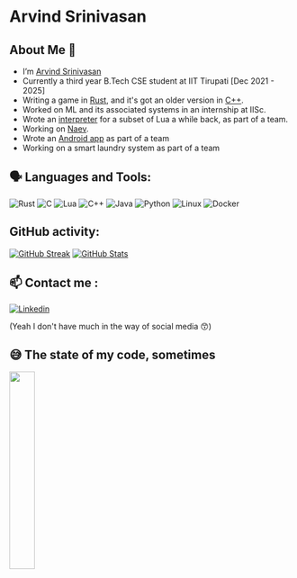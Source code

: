 # Arvind Srinivasan


## About Me 👋

-   I’m [Arvind Srinivasan](https://github.com/Hraelzyr)
-   Currently a third year B.Tech CSE student at IIT Tirupati [Dec 2021 - 2025]
-   Writing a game in [Rust](https://github.com/Hraelzyr/helene-rust), and it's got an older version in [C++](https://github.com/Hraelzyr/Helene).
-   Worked on ML and its associated systems in an internship at IISc.
-   Wrote an [interpreter](https://github.com/Hraelzyr/SpeakingLua) for a subset of Lua a while back, as part of a team.
-   Working on [Naev](https://github.com/naev/naev).
-   Wrote an [Android app](https://github.com/Navknight/OceanView) as part of a team
-   Working on a smart laundry system as part of a team

## 🗣️ Languages and Tools:
![Rust](https://img.shields.io/badge/Rust-000000.svg?style=for-the-badge&logo=Rust&logoColor=white) ![C](https://img.shields.io/badge/c-%2300599C.svg?style=for-the-badge&logo=c&logoColor=white) ![Lua](https://img.shields.io/badge/Lua-2C2D72.svg?style=for-the-badge&logo=Lua&logoColor=white) ![C++](https://img.shields.io/badge/c++-%2300599C.svg?style=for-the-badge&logo=c%2B%2B&logoColor=white) ![Java](https://img.shields.io/badge/java-%23ED8B00.svg?style=for-the-badge&logo=java&logoColor=white) ![Python](https://img.shields.io/badge/python-3670A0?style=for-the-badge&logo=python&logoColor=ffdd54) ![Linux](https://img.shields.io/badge/Linux-FCC624?style=for-the-badge&logo=linux&logoColor=black) ![Docker](https://img.shields.io/badge/docker-%230db7ed.svg?style=for-the-badge&logo=docker&logoColor=white)

## GitHub activity:

[![GitHub Streak](http://github-readme-streak-stats.herokuapp.com?user=Hraelzyr&theme=dark&background=000000)](https://git.io/streak-stats)
[![GitHub Stats](https://github-readme-stats.vercel.app/api?username=Hraelzyr&theme=gruvbox)](https://github.com/anuraghazra/github-readme-stats)
## 📫 Contact me :

[![Linkedin](https://img.shields.io/badge/LinkedIn-blue?style=for-the-badge&logo=linkedin&logoColor=white)](https://www.linkedin.com/in/arvind-srinivas4n/)

(Yeah I don't have much in the way of social media 😙)

## 😅 The state of my code, sometimes

<div id="header">
  <img src="https://media.giphy.com/media/v1.Y2lkPTc5MGI3NjExZTBxdjUzZTRnbXRjemM2cm1jZGExMWI5ZTVrMTM3N2thbHFtcXlteiZlcD12MV9pbnRlcm5hbF9naWZfYnlfaWQmY3Q9cw/JR7iS0j2YwfW9mopu3/giphy.gif" width="30%" height="30%" frameBorder="0" />
</div>

<!--
**Hraelzyr/Hraelzyr** is a ✨ _special_ ✨ repository because its `README.md` (this file) appears on your GitHub profile.

Here are some ideas to get you started:

- 🔭 I’m currently working on ...
- 🌱 I’m currently learning ...
- 👯 I’m looking to collaborate on ...
- 🤔 I’m looking for help with ...
- 💬 Ask me about ...
- 📫 How to reach me: ...
- 😄 Pronouns: ...
- ⚡ Fun fact: ...
-->
